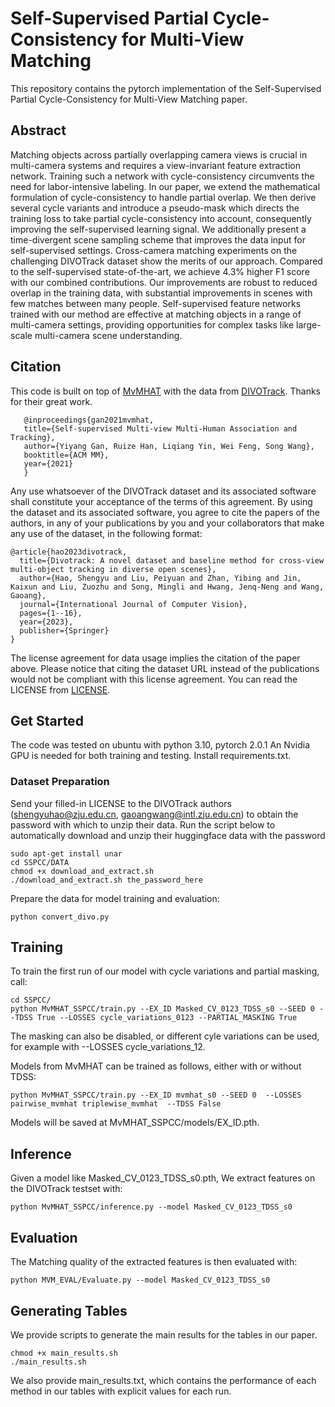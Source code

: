 # Self-Supervised Partial Cycle-Consistency for Multi-View Matching

This repository contains the pytorch implementation of the Self-Supervised Partial Cycle-Consistency for Multi-View Matching paper. 

## Abstract
Matching objects across partially overlapping camera views is crucial in multi-camera systems and requires a view-invariant feature extraction network. Training such a network with cycle-consistency circumvents the need for labor-intensive labeling. In our paper, we extend the mathematical formulation of cycle-consistency to handle partial overlap. We then derive several cycle variants and introduce a pseudo-mask which directs the training loss to take partial cycle-consistency into account, consequently improving the self-supervised learning signal. We additionally present a time-divergent scene sampling scheme that improves the data input for self-supervised settings. Cross-camera matching experiments on the challenging DIVOTrack dataset show the merits of our approach. Compared to the self-supervised state-of-the-art, we achieve 4.3\% higher F1 score with our combined contributions. Our improvements are robust to reduced overlap in the training data, with substantial improvements in scenes with few matches between many people. Self-supervised feature networks trained with our method are effective at matching objects in a range of multi-camera settings, providing opportunities for complex tasks like large-scale multi-camera scene understanding.

## Citation
This code is built on top of [MvMHAT](https://github.com/realgump/MvMHAT) with the data from [DIVOTrack](https://github.com/shengyuhao/DIVOTrack). Thanks for their great work.

```
   @inproceedings{gan2021mvmhat,
   title={Self-supervised Multi-view Multi-Human Association and Tracking},
   author={Yiyang Gan, Ruize Han, Liqiang Yin, Wei Feng, Song Wang},
   booktitle={ACM MM},
   year={2021}
   }
```
Any use whatsoever of the DIVOTrack dataset and its associated software shall constitute your acceptance of the terms of this agreement. By using the dataset and its associated software, you agree to cite the papers of the authors, in any of your publications by you and your collaborators that make any use of the dataset, in the following format:
```
@article{hao2023divotrack,
  title={Divotrack: A novel dataset and baseline method for cross-view multi-object tracking in diverse open scenes},
  author={Hao, Shengyu and Liu, Peiyuan and Zhan, Yibing and Jin, Kaixun and Liu, Zuozhu and Song, Mingli and Hwang, Jenq-Neng and Wang, Gaoang},
  journal={International Journal of Computer Vision},
  pages={1--16},
  year={2023},
  publisher={Springer}
}
```
The license agreement for data usage implies the citation of the paper above. Please notice that citing the dataset URL instead of the publications would not be compliant with this license agreement. You can read the LICENSE from [LICENSE](https://github.com/shengyuhao/DIVOTrack/blob/main/LICENSE.md).


## Get Started
The code was tested on ubuntu with python 3.10, pytorch 2.0.1  An Nvidia GPU is needed for both training and testing. 
Install requirements.txt.


### Dataset Preparation
Send your filled-in LICENSE to the DIVOTrack authors (shengyuhao@zju.edu.cn, gaoangwang@intl.zju.edu.cn) to obtain the password with which to unzip their data.
Run the script below to automatically download and unzip their huggingface data with the password
~~~
sudo apt-get install unar
cd SSPCC/DATA
chmod +x download_and_extract.sh
./download_and_extract.sh the_password_here
~~~
Prepare the data for model training and evaluation:
~~~
python convert_divo.py
~~~

## Training
To train the first run of our model with cycle variations and partial masking, call:
~~~
cd SSPCC/
python MvMHAT_SSPCC/train.py --EX_ID Masked_CV_0123_TDSS_s0 --SEED 0 --TDSS True --LOSSES cycle_variations_0123 --PARTIAL_MASKING True
~~~
The masking can also be disabled, or different cyle variations can be used, for example with --LOSSES cycle_variations_12.


Models from MvMHAT can be trained as follows, either with or without TDSS:
~~~
python MvMHAT_SSPCC/train.py --EX_ID mvmhat_s0 --SEED 0  --LOSSES pairwise_mvmhat triplewise_mvmhat  --TDSS False
~~~

Models will be saved at MvMHAT_SSPCC/models/EX_ID.pth.

## Inference
Given a model like Masked_CV_0123_TDSS_s0.pth,
We extract features on the DIVOTrack testset with:
~~~
python MvMHAT_SSPCC/inference.py --model Masked_CV_0123_TDSS_s0
~~~

## Evaluation
The Matching quality of the extracted features is then evaluated with:
~~~
python MVM_EVAL/Evaluate.py --model Masked_CV_0123_TDSS_s0
~~~

## Generating Tables
We provide scripts to generate the main results for the tables in our paper.
~~~
chmod +x main_results.sh
./main_results.sh
~~~
We also provide main_results.txt, which contains the performance of each method in our tables with explicit values for each run. 
